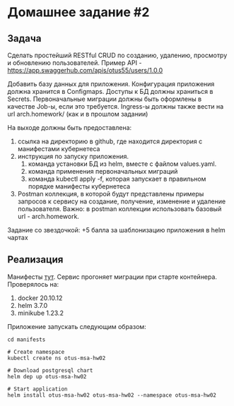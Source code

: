 # Домашнее задание #2

## Задача

Сделать простейший RESTful CRUD по созданию, удалению, просмотру и обновлению пользователей. 
Пример API  - https://app.swaggerhub.com/apis/otus55/users/1.0.0 

Добавить базу данных для приложения.
Конфигурация приложения должна хранится в Configmaps. 
Доступы к БД должны храниться в Secrets.
Первоначальные миграции должны быть оформлены в качестве Job-ы, если это требуется.
Ingress-ы должны также вести на url arch.homework/ (как и в прошлом задании)

На выходе должны быть предоставлена:

1. ссылка на директорию в github, где находится директория с манифестами кубернетеса 
2. инструкция по запуску приложения.
   1. команда установки БД из helm, вместе с файлом values.yaml.
   2. команда применения первоначальных миграций
   3. команда kubectl apply -f, которая запускает в правильном порядке манифесты кубернетеса
4. Postman коллекция, в которой будут представлены примеры запросов к сервису на создание, получение, изменение и удаление пользователя. Важно: в postman коллекции использовать базовый url - arch.homework.

Задание со звездочкой:
+5 балла за шаблонизацию приложения в helm чартах

## Реализация

Манифесты [тут](manifests). Сервис прогоняет миграции при старте контейнера.
Проверялось на:

1. docker 20.10.12
2. helm 3.7.0
3. minikube 1.23.2

Приложение запускать следующим образом:

```shell
cd manifests

# Create namespace
kubectl create ns otus-msa-hw02

# Download postgresql chart
helm dep up otus-msa-hw02

# Start application
helm install otus-msa-hw02 otus-msa-hw02 --namespace otus-msa-hw02
```
